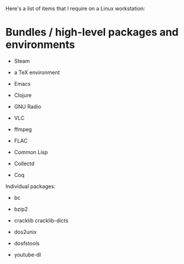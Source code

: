 Here's a list of items that I require on a Linux workstation:

Bundles / high-level packages and environments
==============================================

 - Steam

 - a TeX environment

 - Emacs

 - Clojure

 - GNU Radio

 - VLC

 - ffmpeg

 - FLAC

 - Common Lisp

 - Collectd

 - Coq

Individual packages:

 - bc

 - bzip2

 - cracklib cracklib-dicts

 - dos2unix

 - dosfstools

 - youtube-dl
